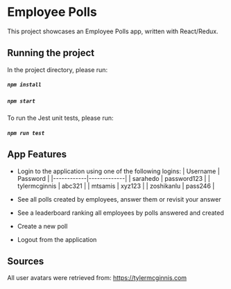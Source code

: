 # Employee Polls

This project showcases an Employee Polls app, written with React/Redux.

## Running the project

In the project directory, please run:

##### `npm install`

##### `npm start`

To run the Jest unit tests, please run:

##### `npm run test`

## App Features

- Login to the application using one of the following logins:
  | Username | Password |
  |------------|-------------|
  | sarahedo | password123 |
  | tylermcginnis | abc321 |
  | mtsamis | xyz123 |
  | zoshikanlu | pass246 |

- See all polls created by employees, answer them or revisit your answer

- See a leaderboard ranking all employees by polls answered and created

- Create a new poll

- Logout from the application

## Sources

All user avatars were retrieved from: https://tylermcginnis.com
